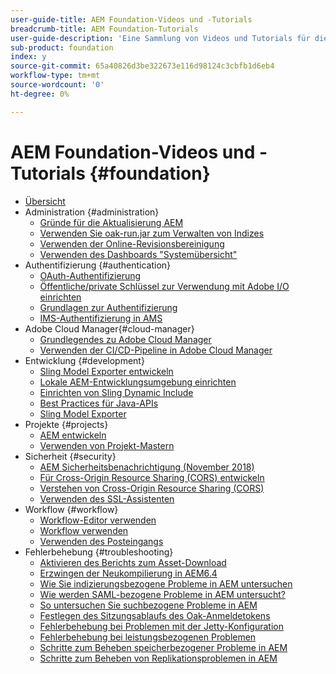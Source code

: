 ```yaml
---
user-guide-title: AEM Foundation-Videos und -Tutorials
breadcrumb-title: AEM Foundation-Tutorials
user-guide-description: 'Eine Sammlung von Videos und Tutorials für die Adobe Experience Manager Foundation. '
sub-product: foundation
index: y
source-git-commit: 65a40826d3be322673e116d98124c3cbfb1d6eb4
workflow-type: tm+mt
source-wordcount: '0'
ht-degree: 0%

---
```



# AEM Foundation-Videos und -Tutorials {#foundation}

+ [Übersicht](./overview.md)
+ Administration {#administration}
   + [Gründe für die Aktualisierung AEM](./administration/understand-reasons-to-upgrade.md)
   + [Verwenden Sie oak-run.jar zum Verwalten von Indizes](./administration/use-oak-run-jar-to-manage-indexes.md)
   + [Verwenden der Online-Revisionsbereinigung](./administration/use-online-revision-clean-up.md)
   + [Verwenden des Dashboards &quot;Systemübersicht&quot;](./administration/use-the-system-overview-dashboard.md)
+ Authentifizierung {#authentication}
   + [OAuth-Authentifizierung](authentication/oauth-code-sample-develop.md)
   + [Öffentliche/private Schlüssel zur Verwendung mit Adobe I/O einrichten](authentication/set-up-public-private-keys-for-use-with-aem-and-adobe-io.md)
   + [Grundlagen zur Authentifizierung](authentication/authentication-support-article-understand.md)
   + [IMS-Authentifizierung in AMS](authentication/adobe-ims-authentication-technical-video-understand.md)
+ Adobe Cloud Manager{#cloud-manager}
   + [Grundlegendes zu Adobe Cloud Manager](./cloud-manager/understand-cloud-manager-for-aem.md)
   + [Verwenden der CI/CD-Pipeline in Adobe Cloud Manager](./cloud-manager/use-the-cicd-pipeline-in-cloud-manager-for-aem.md)
+ Entwicklung {#development}
   + [Sling Model Exporter entwickeln](./development/develop-sling-model-exporter.md)
   + [Lokale AEM-Entwicklungsumgebung einrichten](./development/set-up-a-local-aem-development-environment.md)
   + [Einrichten von Sling Dynamic Include](./development/set-up-sling-dynamic-include.md)
   + [Best Practices für Java-APIs](./development/understand-java-api-best-practices.md)
   + [Sling Model Exporter](./development/understand-sling-model-exporter.md)
+ Projekte {#projects}
   + [AEM entwickeln](./projects/develop-aem-projects.md)
   + [Verwenden von Projekt-Mastern](./projects/use-project-masters.md)
+ Sicherheit {#security}
   + [AEM Sicherheitsbenachrichtigung (November 2018)](./security/aem-security-notification-2018-11.md)
   + [Für Cross-Origin Resource Sharing (CORS) entwickeln](./security/develop-for-cross-origin-resource-sharing.md)
   + [Verstehen von Cross-Origin Resource Sharing (CORS)](./security/understand-cross-origin-resource-sharing.md)
   + [Verwenden des SSL-Assistenten](./security/use-the-ssl-wizard.md)
+ Workflow {#workflow}
   + [Workflow-Editor verwenden](./workflow/use-the-workflow-editor.md)
   + [Workflow verwenden](./workflow/use-workflow.md)
   + [Verwenden des Posteingangs](./workflow/use-the-inbox.md)
+ Fehlerbehebung {#troubleshooting}
   + [Aktivieren des Berichts zum Asset-Download](./troubleshooting/how-to-enable-asset-download-report.md)
   + [Erzwingen der Neukompilierung in AEM6.4](./troubleshooting/how-to-force-recompilation.md)
   + [Wie Sie indizierungsbezogene Probleme in AEM untersuchen](./troubleshooting/how-to-investigate-indexing-related-issues.md)
   + [Wie werden SAML-bezogene Probleme in AEM untersucht?](./troubleshooting/how-to-investigate-saml-related-issues.md)
   + [So untersuchen Sie suchbezogene Probleme in AEM](./troubleshooting/how-to-investigate-search-related-issues.md)
   + [Festlegen des Sitzungsablaufs des Oak-Anmeldetokens](./troubleshooting/how-to-set-the-oak-login-token-session-expiration.md)
   + [Fehlerbehebung bei Problemen mit der Jetty-Konfiguration](./troubleshooting/how-to-troubleshoot-issues-related-to-jetty-configuration.md)
   + [Fehlerbehebung bei leistungsbezogenen Problemen](./troubleshooting/how-to-troubleshoot-performance-related-issues.md)
   + [Schritte zum Beheben speicherbezogener Probleme in AEM](./troubleshooting/steps-to-resolve-memory-related-issues.md)
   + [Schritte zum Beheben von Replikationsproblemen in AEM](./troubleshooting/steps-to-resolve-replication-issues.md)
